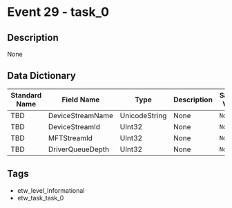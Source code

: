 # Event 29 - task_0

## Description
None

## Data Dictionary
|Standard Name|Field Name|Type|Description|Sample Value|
|---|---|---|---|---|
|TBD|DeviceStreamName|UnicodeString|None|`None`|
|TBD|DeviceStreamId|UInt32|None|`None`|
|TBD|MFTStreamId|UInt32|None|`None`|
|TBD|DriverQueueDepth|UInt32|None|`None`|

## Tags
* etw_level_Informational
* etw_task_task_0